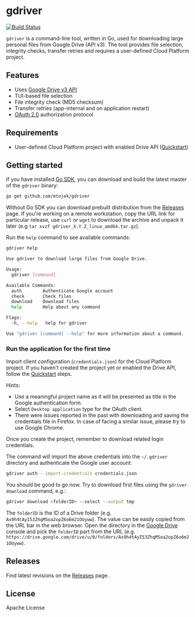 # gdriver

[![Build Status](https://travis-ci.com/mtojek/gdriver.svg?branch=main)](https://travis-ci.com/mtojek/gdriver)

`gdriver` is a command-line tool, written in Go, used for downloading large personal files from Google Drive (API v3).
The tool provides file selection, integrity checks, transfer retries and requires a user-defined Cloud Platform project. 

## Features

* Uses [Google Drive v3 API](https://developers.google.com/drive/api/v3/about-sdk)
* TUI-based file selection
* File integrity check (MD5 checksum)
* Transfer retries (app-internal and on application restart)
* [OAuth 2.0](https://developers.google.com/drive/api/v3/about-auth#OAuth2Authorizing) authorization protocol

## Requirements

* User-defined Cloud Platform project with enabled Drive API ([Quickstart](https://developers.google.com/drive/api/v3/quickstart/go#step_1_turn_on_the))

## Getting started

If you have installed [Go SDK](https://golang.org/doc/install#download), you can download and build the latest master of the `gdriver` binary:

```bash
go get github.com/mtojek/gdriver
```

Without Go SDK you can download prebuilt distribution from the [Releases](https://github.com/mtojek/gdriver/releases) page.
If you're working on a remote workstation, copy the URL link for particular release, use `curl` or `wget` to download the archive
and unpack it later (e.g `tar xvzf gdriver_X.Y.Z_linux_amd64.tar.gz`).

Run the `help` command to see available commands:

```bash
gdriver help

Use gdriver to download large files from Google Drive.

Usage:
  gdriver [command]

Available Commands:
  auth        Authenticate Google account
  check       Check files
  download    Download files
  help        Help about any command

Flags:
  -h, --help   help for gdriver

Use "gdriver [command] --help" for more information about a command.
```

### Run the application for the first time

Import client configuration (`credentials.json`) for the Cloud Platform project. If you haven't created the project
yet or enabled the Drive API, follow the [Quickstart](https://developers.google.com/drive/api/v3/quickstart/go#step_1_turn_on_the) steps.

Hints:
* Use a meaningful project name as it will be presented as title in the Google authentication form.
* Select `Desktop application` type for the OAuth client.
* There were issues reported in the past with downloading and saving the credentials file in Firefox. In case of facing a similar issue,
please try to use Google Chrome.

Once you create the project, remember to download related login credentials.

The command will import the above credentials into the `~/.gdriver` directory and authenticate the Google user account:

```bash
gdriver auth --import-credentials credentials.json
```

You should be good to go now. Try to download first files using the `gdriver download` command, e.g.:

```bash
gdriver download <folderID> --select --output tmp
```

The `folderID` is the ID of a Drive folder (e.g. `Ax9h4tAyI53ZhqMSoa2opZ6o6m21OUyww`). The value can be easily copied from the
URL bar in the web browser. Open the directory in the [Google Drive](https://drive.google.com/) console and pick
the `folderID` part from the URL (e.g. `https://drive.google.com/drive/u/0/folders/Ax9h4tAyI53ZhqMSoa2opZ6o6m21OUyww`).

## Releases

Find latest revisions on the [Releases](https://github.com/mtojek/gdriver/releases) page.

## License

Apache License
